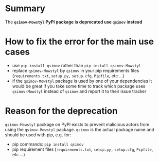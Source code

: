 # Summary

The **`qsimov-Mowstyl` PyPI package is deprecated use `qsimov` instead**

# How to fix the error for the main use cases

- use `pip install qsimov` rather than `pip install qsimov-Mowstyl`
- replace `qsimov-Mowstyl` by `qsimov` in your pip requirements files
  (`requirements.txt`, `setup.py,` `setup.cfg`, `Pipfile`, etc ...)
- if the `qsimov-Mowstyl` package is used by one of your dependencies
  it would be great if you take some time to track which package uses
  `qsimov-Mowstyl` instead of `qsimov` and report it to their issue tracker

# Reason for the deprecation

`qsimov-Mowstyl` package on PyPI exists to prevent malicious actors from using the
`qsimov-Mowstyl` package. `qsimov` is the actual package name and should be used with
pip, e.g. for:
- pip commands: `pip install qsimov`
- pip requirement files (`requirements.txt`, `setup.py,` `setup.cfg`,
  `Pipfile`, etc ...)
